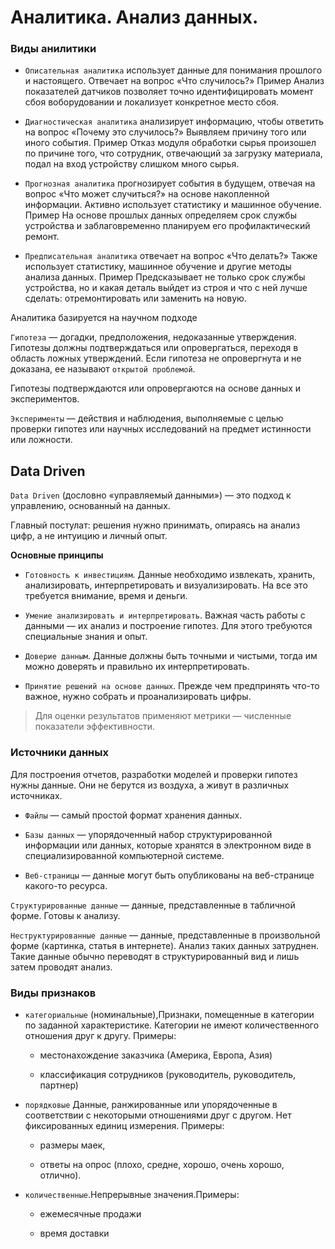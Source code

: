 # Аналитика. Анализ данных.

### Виды анилитики

- `Описательная аналитика` использует данные для понимания прошлого и настоящего. Отвечает на вопрос «Что случилось?»
Пример
Анализ показателей датчиков позволяет точно идентифицировать момент сбоя воборудовании и локализует конкретное место сбоя.

- `Диагностическая аналитика` анализирует информацию, чтобы ответить на вопрос «Почему это случилось?» Выявляем причину того или иного события.
Пример
Отказ модуля обработки сырья произошел по причине того, что сотрудник, отвечающий
за загрузку материала, подал на вход устройству слишком много сырья.

- `Прогнозная аналитика` прогнозирует события в будущем, отвечая на вопрос «Что может случиться?» на основе накопленной информации. Активно использует статистику и машинное обучение.
Пример
На основе прошлых данных определяем срок службы устройства и заблаговременно планируем его профилактический ремонт.

- `Предписательная аналитика` отвечает на вопрос «Что делать?»
Также использует статистику, машинное обучение и другие  методы анализа данных. 
Пример
Предсказывает не только срок службы устройства, но и какая деталь выйдет из строя и что с ней лучше сделать: отремонтировать или заменить на новую.

Аналитика базируется на научном подходе

`Гипотеза` — догадки, предположения, недоказанные утверждения. Гипотезы должны подтверждаться или  опровергаться, переходя в область ложных утверждений. Если
гипотеза не опровергнута и не доказана, ее называют `открытой проблемой`.

Гипотезы подтверждаются или опровергаются на основе данных и экспериментов.

`Эксперименты` — действия и наблюдения, выполняемые с целью проверки гипотез или
научных исследований на предмет истинности или ложности.

## Data Driven

`Data Driven` (дословно «управляемый данными») — это подход к управлению, основанный на данных. 

Главный постулат: решения нужно принимать, опираясь на анализ цифр, а не интуицию и личный опыт.

**Основные принципы**

- `Готовность к инвестициям`. Данные необходимо извлекать, хранить, анализировать, интерпретировать и визуализировать. На все это требуется внимание, время и деньги.

- `Умение анализировать и интерпретировать`. Важная часть работы с данными — их анализ и построение гипотез. Для этого требуются специальные знания и опыт.

- `Доверие данным`. Данные должны быть точными и чистыми, тогда им можно доверять и правильно их интерпретировать.

- `Принятие решений на основе данных`. Прежде чем предпринять что-то важное, нужно собрать и проанализировать цифры.

> Для оценки результатов применяют метрики — численные  показатели эффективности.

### Источники данных

Для построения отчетов, разработки моделей и проверки гипотез нужны данные. Они не берутся из воздуха, а живут в различных источниках.

- `Файлы` — самый простой формат хранения данных.

- `Базы данных` — упорядоченный набор структурированной информации или данных, которые хранятся в электронном виде в специализированной компьютерной системе.

- `Веб-страницы` — данные могут быть опубликованы на  веб-странице какого-то ресурса.

`Структурированные данные` — данные, представленные в табличной форме. Готовы к анализу. 

`Неструктурированные данные` — данные, представленные в произвольной форме (картинка, статья в интернете). Анализ таких данных затруднен. Такие данные обычно переводят в структурированный вид и лишь затем проводят анализ.

### Виды признаков

- `категориальные` (номинальные),Признаки, помещенные в категории по заданной характеристике. Категории не имеют количественного отношения друг к другу. Примеры:

    - местонахождение заказчика (Америка, Европа, Азия)

    - классификация сотрудников (руководитель, руководитель, партнер)

- `порядковые` Данные, ранжированные или упорядоченные в соответствии с некоторыми отношениями друг с другом. Нет фиксированных единиц измерения. Примеры:

    - размеры маек,

    - ответы на опрос (плохо, средне, хорошо, очень хорошо, отлично).

- `количественные`.Непрерывные значения.Примеры:
    
    - ежемесячные продажи

    - время доставки



